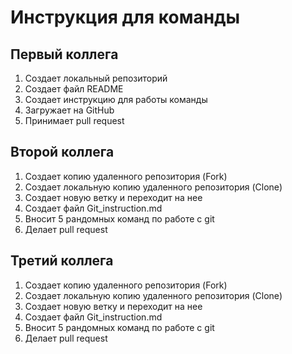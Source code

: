 # Инструкция для команды

## Первый коллега
1. Создает локальный репозиторий
2. Создает файл README
3. Создает инструкцию для работы команды
4. Загружает на GitHub
5. Принимает pull request

## Второй коллега
1. Создает копию удаленного репозитория (Fork)
2. Создает локальную копию удаленного репозитория (Clone)
3. Создает новую ветку и переходит на нее
4. Создает файл Git_instruction.md
5. Вносит 5 рандомных команд по работе с git
6. Делает pull request

## Третий коллега
1. Создает копию удаленного репозитория (Fork)
2. Создает локальную копию удаленного репозитория (Clone)
3. Создает новую ветку и переходит на нее
4. Создает файл Git_instruction.md
5. Вносит 5 рандомных команд по работе с git
6. Делает pull request

